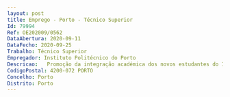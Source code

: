 ```yaml
--- 
layout: post
title: Emprego - Porto - Técnico Superior
Id: 79994
Ref: OE202009/0562
DataAbertura: 2020-09-11
DataFecho: 2020-09-25
Trabalho: Técnico Superior
Empregador: Instituto Politécnico do Porto
Descricao:   Promoção da integração académica dos novos estudantes do ISEP   Promoção da integração académica dos estudantes internacionais, dinamizado em Inglês   Promoção do desenvolvimento pessoal e social dos estudantes do ISEP   Facilitação da integração profissional e da gestão da carreira dos estudantes e diplomados do ISEP   Promoção do sucesso académico e bem estar psicológico dos estudantes do ISEP   Facilitação da elaboração de protocolos de parcerias com empresas, para integração de estudantes do ISEP no mercado de trabalho   Dinamização da Formação de desenvolvimento de competências ajustadas ao mercado de trabalho   Promoção da integração de estudantes do ISEP com necessidades adicionais de suporte ( NAS).
CodigoPostal: 4200-072 PORTO
Concelho: Porto
Distrito: Porto
--- 
```

